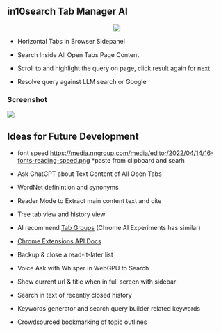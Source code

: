 ## in10search Tab Manager AI 

<p align="center">
<a href="https://chromewebstore.google.com/detail/in10search/manhemnhmipdhdpabojcplebckhckeko?authuser=2&hl=en">
<img src="https://storage.googleapis.com/web-dev-uploads/image/WlD8wC6g8khYWPJUsQceQkhXSlv1/tbyBjqi7Zu733AAKA5n4.png" />
</a>
</p>

* Horizontal Tabs in Browser Sidepanel 

* Search Inside All Open Tabs Page Content

* Scroll to and highlight the query on page, click result again for next

* Resolve query against LLM search or Google

### Screenshot 

<img src="https://i.imgur.com/gG1nJQE.png">


## Ideas for Future Development

* font speed https://media.nngroup.com/media/editor/2022/04/14/16-fonts-reading-speed.png
*paste from clipboard and searh

* Ask ChatGPT about Text Content of All Open Tabs

* WordNet definintion and synonyms

* Reader Mode to Extract main content text and cite 

* Tree tab view and history view 

* AI recommend [Tab Groups](https://developer.chrome.com/docs/extensions/reference/tabGroups/) (Chrome AI Experiments has similar) 

* [Chrome Extensions API Docs](https://developer.chrome.com/docs/extensions/reference)

* Backup & close a read-it-later list

* Voice Ask with Whisper in WebGPU to Search 

* Show current url & title when in full screen with sidebar

* Search in text of recently closed history

* Keywords generator and search query builder related keywords 

* Crowdsourced bookmarking of topic outlines 
